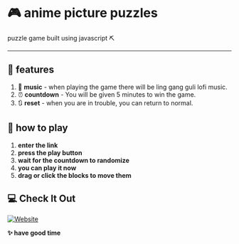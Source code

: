 # 🎮 anime picture puzzles

puzzle game built using javascript ⛏️

---

## 📝 features
1. 🎸 **music** - when playing the game there will be ling gang guli lofi music.
2. ⏰ **countdown** - You will be given 5 minutes to win the game.
3. 🔃 **reset** - when you are in trouble, you can return to normal.

## 🏸 how to play
1. **enter the link**
2. **press the play button**
3. **wait for the countdown to randomize**
4. **you can play it now**
5. **drag or click the blocks to move them**

## 💻 Check It Out

[![Website](https://img.shields.io/badge/Visit_Website-1f1f1f?style=for-the-badge&logo=github&logoColor=white)](https://nextarz.github.io/Puzzel-game/)

**✨ have good time**